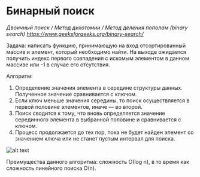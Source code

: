 # Бинарный поиск
*Двоичный поиск / Метод дихотомии / Метод деления пополам (binary search)*
*https://www.geeksforgeeks.org/binary-search/*

Задача: написать функцию, принимающую на вход отсортированный массив и элемент, который необходимо найти.
На выходе ожидается получить индекс первого совпадения с искомым элементом в данном массиве или -1 в случае его отсутствия.

Алгоритм:
1. Определение значения элемента в середине структуры данных. Полученное значение сравнивается с ключом.
2. Если ключ меньше значения середины, то поиск осуществляется в первой половине элементов, иначе — во второй.
3. Поиск сводится к тому, что вновь определяется значение серединного элемента в выбранной половине и сравнивается с ключом.
4. Процесс продолжается до тех пор, пока не будет найден элемент со значением ключа или не станет пустым интервал для поиска.

![alt text](https://www.geeksforgeeks.org/wp-content/uploads/Binary-Search.png)

Преимущества данного алгоритма: сложность О(log n), в то время как сложность линейного поиска О(n).
